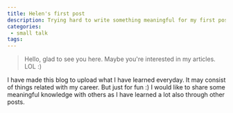 ```yaml
---
title: Helen's first post
description: Trying hard to write something meaningful for my first post. hmm...
categories:
 - small talk
tags:
---
```


> Hello, glad to see you here. Maybe you're interested in my articles. LOL :)

I have made this blog to upload what I have learned everyday.
It may consist of things related with my career. But just for fun :)
I would like to share some meaningful knowledge with others as I have learned a lot also through other posts.